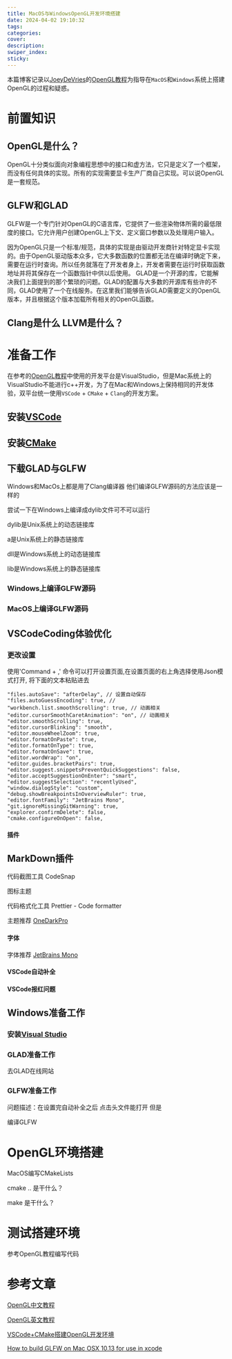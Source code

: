 ```yaml
---
title: MacOS与WindowsOpenGL开发环境搭建
date: 2024-04-02 19:10:32
tags:
categories:
cover:
description:
swiper_index:
sticky:
---
```


本篇博客记录以[JoeyDeVries](https://github.com/JoeyDeVries)的[OpenGL教程](https://learnopengl.com/Introduction)为指导在`MacOS`和`Windows`系统上搭建OpenGL的过程和疑惑。

# 前置知识

## OpenGL是什么？

OpenGL十分类似面向对象编程思想中的接口和虚方法，它只是定义了一个框架，而没有任何具体的实现。所有的实现需要显卡生产厂商自己实现。可以说OpenGL是一套规范。

## GLFW和GLAD

GLFW是一个专门针对OpenGL的C语言库，它提供了一些渲染物体所需的最低限度的接口。它允许用户创建OpenGL上下文、定义窗口参数以及处理用户输入。

因为OpenGL只是一个标准/规范，具体的实现是由驱动开发商针对特定显卡实现的。由于OpenGL驱动版本众多，它大多数函数的位置都无法在编译时确定下来，需要在运行时查询。所以任务就落在了开发者身上，开发者需要在运行时获取函数地址并将其保存在一个函数指针中供以后使用。
GLAD是一个开源的库，它能解决我们上面提到的那个繁琐的问题。GLAD的配置与大多数的开源库有些许的不同，GLAD使用了一个在线服务。在这里我们能够告诉GLAD需要定义的OpenGL版本，并且根据这个版本加载所有相关的OpenGL函数。

## Clang是什么 LLVM是什么？


# 准备工作

在参考的[OpenGL教程](https://learnopengl-cn.github.io/01%20Getting%20started/02%20Creating%20a%20window/)中使用的开发平台是VisualStudio，但是Mac系统上的VisualStudio不能进行c++开发，为了在Mac和Windows上保持相同的开发体验，双平台统一使用`VSCode` + `CMake` + `Clang`的开发方案。


## 安装[VSCode](https://code.visualstudio.com/)

## 安装[CMake](https://cmake.org/)

## 下载GLAD与GLFW

Windows和MacOs上都是用了Clang编译器 他们编译GLFW源码的方法应该是一样的

尝试一下在Windows上编译成dylib文件可不可以运行

dylib是Unix系统上的动态链接库

a是Unix系统上的静态链接库

dll是Windows系统上的动态链接库

lib是Windows系统上的静态链接库

### Windows上编译GLFW源码

### MacOS上编译GLFW源码

## VSCodeCoding体验优化


### 更改设置

使用'Command + ,' 命令可以打开设置页面,在设置页面的右上角选择使用Json模式打开, 将下面的文本粘贴进去

```
"files.autoSave": "afterDelay", // 设置自动保存
"files.autoGuessEncoding": true, // 
"workbench.list.smoothScrolling": true, // 动画相关
"editor.cursorSmoothCaretAnimation": "on", // 动画相关
"editor.smoothScrolling": true, 
"editor.cursorBlinking": "smooth",
"editor.mouseWheelZoom": true,
"editor.formatOnPaste": true,
"editor.formatOnType": true,
"editor.formatOnSave": true,
"editor.wordWrap": "on",
"editor.guides.bracketPairs": true,
"editor.suggest.snippetsPreventQuickSuggestions": false,
"editor.acceptSuggestionOnEnter": "smart",
"editor.suggestSelection": "recentlyUsed",
"window.dialogStyle": "custom",
"debug.showBreakpointsInOverviewRuler": true,
"editor.fontFamily": "JetBrains Mono",
"git.ignoreMissingGitWarning": true,
"explorer.confirmDelete": false,
"cmake.configureOnOpen": false,
```

#### 插件

MarkDown插件
- 

代码截图工具 CodeSnap

图标主题

代码格式化工具 Prettier - Code formatter

主题推荐 [OneDarkPro](https://marketplace.visualstudio.com/items?itemName=zhuangtongfa.Material-theme)
#### 字体
字体推荐 [JetBrains Mono](https://www.jetbrains.com/lp/mono/)
#### VSCode自动补全


#### VSCode报红问题


## Windows准备工作

### 安装[Visual Studio](https://visualstudio.microsoft.com/zh-hans/)

### GLAD准备工作

去GLAD在线网站

### GLFW准备工作


问题描述：在设置完自动补全之后 点击头文件能打开 但是

编译GLFW


# OpenGL环境搭建

MacOS编写CMakeLists

cmake .. 是干什么？

make 是干什么？


# 测试搭建环境

参考OpenGL教程编写代码




# 参考文章
[OpenGL中文教程](https://learnopengl-cn.github.io)

[OpenGL英文教程](https://learnopengl.com/)

[VSCode+CMake搭建OpenGL开发环境](https://huosk.github.io/2019/12/12/OpenGLDevWithVSCode-CMake/)

[How to build GLFW on Mac OSX 10.13 for use in xcode](https://fdhenard.github.io/build_glfw_on_osx.html)
